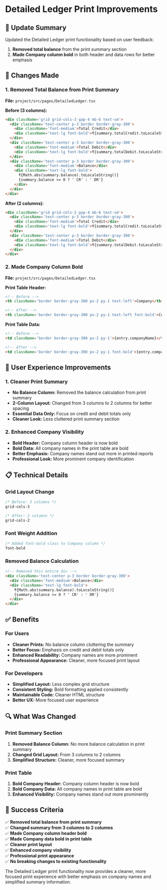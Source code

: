 # Detailed Ledger Print Improvements

## 🎯 Update Summary

Updated the Detailed Ledger print functionality based on user feedback:

1. **Removed total balance** from the print summary section
2. **Made Company column bold** in both header and data rows for better emphasis

## 🔧 Changes Made

### 1. Removed Total Balance from Print Summary

**File:** `project/src/pages/DetailedLedger.tsx`

**Before (3 columns):**
```html
<div className='grid grid-cols-3 gap-4 mb-6 text-sm'>
  <div className='text-center p-3 border border-gray-300'>
    <div className='font-medium'>Total Credit</div>
    <div className='text-lg font-bold'>₹{summary.totalCredit.toLocaleString()}</div>
  </div>
  <div className='text-center p-3 border border-gray-300'>
    <div className='font-medium'>Total Debit</div>
    <div className='text-lg font-bold'>₹{summary.totalDebit.toLocaleString()}</div>
  </div>
  <div className='text-center p-3 border border-gray-300'>
    <div className='font-medium'>Balance</div>
    <div className='text-lg font-bold'>
      ₹{Math.abs(summary.balance).toLocaleString()}
      {summary.balance >= 0 ? ' CR' : ' DR'}
    </div>
  </div>
</div>
```

**After (2 columns):**
```html
<div className='grid grid-cols-2 gap-4 mb-6 text-sm'>
  <div className='text-center p-3 border border-gray-300'>
    <div className='font-medium'>Total Credit</div>
    <div className='text-lg font-bold'>₹{summary.totalCredit.toLocaleString()}</div>
  </div>
  <div className='text-center p-3 border border-gray-300'>
    <div className='font-medium'>Total Debit</div>
    <div className='text-lg font-bold'>₹{summary.totalDebit.toLocaleString()}</div>
  </div>
</div>
```

### 2. Made Company Column Bold

**File:** `project/src/pages/DetailedLedger.tsx`

**Print Table Header:**
```html
<!-- Before -->
<th className='border border-gray-300 px-2 py-1 text-left'>Company</th>

<!-- After -->
<th className='border border-gray-300 px-2 py-1 text-left font-bold'>Company</th>
```

**Print Table Data:**
```html
<!-- Before -->
<td className='border border-gray-300 px-2 py-1'>{entry.companyName}</td>

<!-- After -->
<td className='border border-gray-300 px-2 py-1 font-bold'>{entry.companyName}</td>
```

## 🚀 User Experience Improvements

### 1. Cleaner Print Summary
- **No Balance Column:** Removed the balance calculation from print summary
- **2-Column Layout:** Changed from 3 columns to 2 columns for better spacing
- **Essential Data Only:** Focus on credit and debit totals only
- **Cleaner Look:** Less cluttered print summary section

### 2. Enhanced Company Visibility
- **Bold Header:** Company column header is now bold
- **Bold Data:** All company names in the print table are bold
- **Better Emphasis:** Company names stand out more in printed reports
- **Professional Look:** More prominent company identification

## 📋 Technical Details

### Grid Layout Change
```css
/* Before: 3 columns */
grid-cols-3

/* After: 2 columns */
grid-cols-2
```

### Font Weight Addition
```css
/* Added font-bold class to Company column */
font-bold
```

### Removed Balance Calculation
```html
<!-- Removed this entire div -->
<div className='text-center p-3 border border-gray-300'>
  <div className='font-medium'>Balance</div>
  <div className='text-lg font-bold'>
    ₹{Math.abs(summary.balance).toLocaleString()}
    {summary.balance >= 0 ? ' CR' : ' DR'}
  </div>
</div>
```

## ✅ Benefits

### For Users
- **Cleaner Prints:** No balance column cluttering the summary
- **Better Focus:** Emphasis on credit and debit totals only
- **Enhanced Readability:** Company names are more prominent
- **Professional Appearance:** Cleaner, more focused print layout

### For Developers
- **Simplified Layout:** Less complex grid structure
- **Consistent Styling:** Bold formatting applied consistently
- **Maintainable Code:** Cleaner HTML structure
- **Better UX:** More focused user experience

## 🔍 What Was Changed

### Print Summary Section
1. **Removed Balance Column:** No more balance calculation in print summary
2. **Changed Grid Layout:** From 3 columns to 2 columns
3. **Simplified Structure:** Cleaner, more focused summary

### Print Table
1. **Bold Company Header:** Company column header is now bold
2. **Bold Company Data:** All company names in print table are bold
3. **Enhanced Visibility:** Company names stand out more prominently

## 🎉 Success Criteria

✅ **Removed total balance from print summary**  
✅ **Changed summary from 3 columns to 2 columns**  
✅ **Made Company column header bold**  
✅ **Made Company data bold in print table**  
✅ **Cleaner print layout**  
✅ **Enhanced company visibility**  
✅ **Professional print appearance**  
✅ **No breaking changes to existing functionality**

The Detailed Ledger print functionality now provides a cleaner, more focused print experience with better emphasis on company names and simplified summary information.




